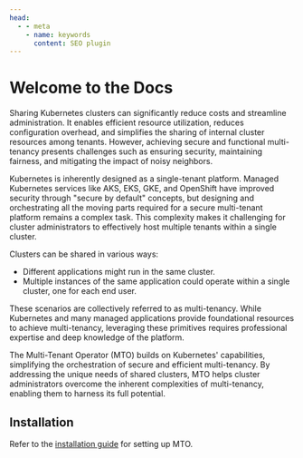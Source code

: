 ```yaml
---
head:
  - - meta
    - name: keywords
      content: SEO plugin
---
```


# Welcome to the Docs

[//]: # ( introduction.md, features.md)

Sharing Kubernetes clusters can significantly reduce costs and streamline administration. It enables efficient resource utilization, reduces configuration overhead, and simplifies the sharing of internal cluster resources among tenants. However, achieving secure and functional multi-tenancy presents challenges such as ensuring security, maintaining fairness, and mitigating the impact of noisy neighbors.

Kubernetes is inherently designed as a single-tenant platform. Managed Kubernetes services like AKS, EKS, GKE, and OpenShift have improved security through "secure by default" concepts, but designing and orchestrating all the moving parts required for a secure multi-tenant platform remains a complex task. This complexity makes it challenging for cluster administrators to effectively host multiple tenants within a single cluster.

Clusters can be shared in various ways:

* Different applications might run in the same cluster.
* Multiple instances of the same application could operate within a single cluster, one for each end user.

These scenarios are collectively referred to as multi-tenancy. While Kubernetes and many managed applications provide foundational resources to achieve multi-tenancy, leveraging these primitives requires professional expertise and deep knowledge of the platform.

The Multi-Tenant Operator (MTO) builds on Kubernetes' capabilities, simplifying the orchestration of secure and efficient multi-tenancy. By addressing the unique needs of shared clusters, MTO helps cluster administrators overcome the inherent complexities of multi-tenancy, enabling them to harness its full potential.

## Installation

Refer to the [installation guide](./installation/overview.md) for setting up MTO.
